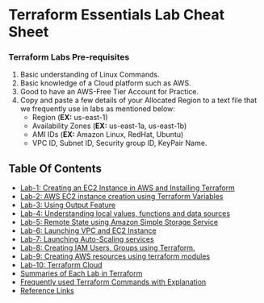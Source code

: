 # Terraform Essentials Lab Cheat Sheet

### Terraform Labs Pre-requisites
1. Basic understanding of Linux Commands.
2. Basic knowledge of a Cloud platform such as AWS.
3. Good to have an AWS-Free Tier Account for Practice.
4. Copy and paste a few details of your Allocated Region to a text file that we frequently use in labs as mentioned below:
     - Region (**EX:** us-east-1)
     - Availability Zones (**EX:** us-east-1a, us-east-1b)
     - AMI IDs (**EX:** Amazon Linux, RedHat, Ubuntu)
     - VPC ID, Subnet ID, Security group ID, KeyPair Name.

## Table Of Contents
* [Lab-1: Creating an EC2 Instance in AWS and Installing Terraform](https://github.com/Mehar-Nafis/TerraformLabs/blob/main/Installing%20and%20Configuring%20Terraform%20on%20AWS%20EC2.md)
* [Lab-2: AWS EC2 instance creation using Terraform Variables](https://github.com/Mehar-Nafis/TerraformLabs/blob/main/AWS-EC2%20instance%20using%20Variables.md)
* [Lab-3: Using Output Feature](https://github.com/Mehar-Nafis/TerraformLabs/blob/main/Output%20Feature.md)
* [Lab-4: Understanding local values, functions and data sources](https://github.com/Mehar-Nafis/TerraformLabs/blob/main/Local%20values%2C%20Functions%20and%20Data%20sources.md)
* [Lab-5: Remote State using Amazon Simple Storage Service](https://github.com/Mehar-Nafis/TerraformLabs/blob/main/Terraform%20Remote%20State%20using%20AWS%20S3.md)
* [Lab-6: Launching VPC and EC2 Instance](https://github.com/Mehar-Nafis/TerraformLabs/blob/main/AWS%20Launching%20VPC%20and%20EC2%20Instance.md)
* [Lab-7: Launching Auto-Scaling services](https://github.com/Mehar-Nafis/TerraformLabs/blob/main/AWS%20Launching%20Auto-Scaling%20services.md)
* [Lab-8: Creating IAM Users, Groups using Terraform.](https://github.com/Mehar-Nafis/TerraformLabs/blob/main/AWS%20IAM%20Users%2C%20Groups%20creation%20using%20Terraform.md)
* [Lab-9: Creating AWS resources using terraform modules](https://github.com/Mehar-Nafis/TerraformLabs/blob/main/Terraform%20Modules.md)
* [Lab-10: Terraform Cloud](https://github.com/Mehar-Nafis/TerraformLabs/blob/main/Terraform%20Cloud.md)
* [Summaries of Each Lab in Terraform](https://github.com/Mehar-Nafis/TerraformEssentials/blob/main/Summaries%20of%20each%20lab%20in%20the%20Terraform%20Essentials%20Cheat%20Sheet.md)
* [Frequently used Terraform Commands with Explanation](https://github.com/Mehar-Nafis/TerraformEssentials/blob/main/Frequently%20used%20Terraform%20Commands%20with%20Explanation.md)
* [Reference Links](https://github.com/Mehar-Nafis/TerraformEssentials/blob/main/Reference%20Links.md)
